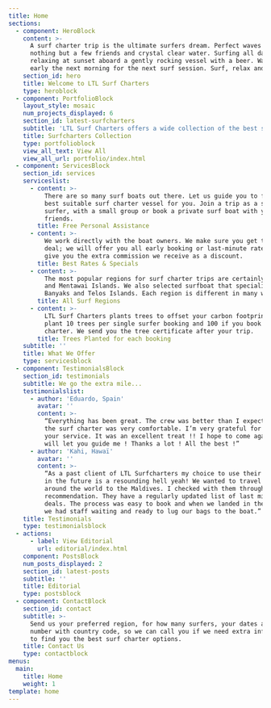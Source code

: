 ```yaml
---
title: Home
sections:
  - component: HeroBlock
    content: >-
      A surf charter trip is the ultimate surfers dream. Perfect waves with
      nothing but a few friends and crystal clear water. Surfing all day, then
      relaxing at sunset aboard a gently rocking vessel with a beer. Waking up
      early the next morning for the next surf session. Surf, relax and repeat.
    section_id: hero
    title: Welcome to LTL Surf Charters
    type: heroblock
  - component: PortfolioBlock
    layout_style: mosaic
    num_projects_displayed: 6
    section_id: latest-surfcharters
    subtitle: 'LTL Surf Charters offers a wide collection of the best surf boats. '
    title: Surfcharters Collection
    type: portfolioblock
    view_all_text: View All
    view_all_url: portfolio/index.html
  - component: ServicesBlock
    section_id: services
    serviceslist:
      - content: >-
          There are so many surf boats out there. Let us guide you to find the
          best suitable surf charter vessel for you. Join a trip as a single
          surfer, with a small group or book a private surf boat with your
          friends.
        title: Free Personal Assistance
      - content: >-
          We work directly with the boat owners. We make sure you get the best
          deal; we will offer you all early booking or last-minute rates and
          give you the extra commission we receive as a discount.
        title: Best Rates & Specials
      - content: >-
          The most popular regions for surf charter trips are certainly Maldives
          and Mentawai Islands. We also selected surfboat that specialise in
          Banyaks and Telos Islands. Each region is different in many ways.
        title: All Surf Regions
      - content: >-
          LTL Surf Charters plants trees to offset your carbon footprint. We
          plant 10 trees per single surfer booking and 100 if you book a private
          charter. We send you the tree certificate after your trip.
        title: Trees Planted for each booking
    subtitle: ''
    title: What We Offer
    type: servicesblock
  - component: TestimonialsBlock
    section_id: testimonials
    subtitle: We go the extra mile...
    testimonialslist:
      - author: 'Eduardo, Spain'
        avatar: ''
        content: >-
          “Everything has been great. The crew was better than I expected, and
          the surf charter was very comfortable. I’m very grateful for you and
          your service. It was an excellent treat !! I hope to come again and i
          will let you guide me ! Thanks a lot ! All the best !”
      - author: 'Kahi, Hawaï'
        avatar: ''
        content: >-
          “As a past client of LTL Surfcharters my choice to use their services
          in the future is a resounding hell yeah! We wanted to travel half way
          around the world to the Maldives. I checked with them through a
          recommendation. They have a regularly updated list of last minute
          deals. The process was easy to book and when we landed in the Maldives
          we had staff waiting and ready to lug our bags to the boat.”
    title: Testimonials
    type: testimonialsblock
  - actions:
      - label: View Editorial
        url: editorial/index.html
    component: PostsBlock
    num_posts_displayed: 2
    section_id: latest-posts
    subtitle: ''
    title: Editorial
    type: postsblock
  - component: ContactBlock
    section_id: contact
    subtitle: >-
      Send us your preferred region, for how many surfers, your dates and phone
      number with country code, so we can call you if we need extra information
      to find you the best surf charter options.
    title: Contact Us
    type: contactblock
menus:
  main:
    title: Home
    weight: 1
template: home
---
```


